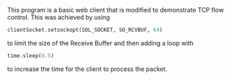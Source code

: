 This program is a basic web client that is modified to demonstrate TCP flow control. This was achieved by using 
```python
clientSocket.setsockopt(SOL_SOCKET, SO_RCVBUF, 64)
``` 
to limit the size of the Receive Buffer and then adding a loop with 
```python 
time.sleep(0.5)
``` 
to increase the time for the client to process the packet.
